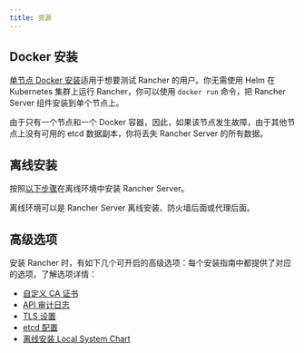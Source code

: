 ```yaml
---
title: 资源
---
```


## Docker 安装

[单节点 Docker 安装](../../getting-started/installation-and-upgrade/other-installation-methods/rancher-on-a-single-node-with-docker/rancher-on-a-single-node-with-docker.md)适用于想要测试 Rancher 的用户。你无需使用 Helm 在 Kubernetes 集群上运行 Rancher，你可以使用 `docker run` 命令，把 Rancher Server 组件安装到单个节点上。

由于只有一个节点和一个 Docker 容器，因此，如果该节点发生故障，由于其他节点上没有可用的 etcd 数据副本，你将丢失 Rancher Server 的所有数据。

## 离线安装

按照[以下步骤](../other-installation-methods/air-gapped/air-gapped.md)在离线环境中安装 Rancher Server。

离线环境可以是 Rancher Server 离线安装、防火墙后面或代理后面。

## 高级选项

安装 Rancher 时，有如下几个可开启的高级选项：每个安装指南中都提供了对应的选项。了解选项详情：

- [自定义 CA 证书](custom-ca-root-certificates.md)
- [API 审计日志](../../observability/logging/enable-api-audit-log.md)
- [TLS 设置](../references/tls-settings.md)
- [etcd 配置](../best-practices/tuning-etcd-for-large-installs.md)
- [离线安装 Local System Chart](../other-installation-methods/air-gapped/local-system-charts.md)

